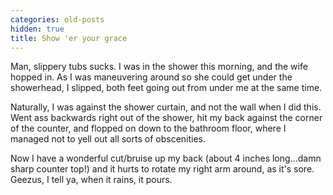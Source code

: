```yaml
---
categories: old-posts
hidden: true
title: Show 'er your grace
---
```


Man, slippery tubs sucks. I was in the shower this morning, and the wife hopped in. As I was maneuvering around so she could get under the showerhead, I slipped, both feet going out from under me at the same time.
<!--more-->
Naturally, I was against the shower curtain, and not the wall when I did this. Went ass backwards right out of the shower, hit my back against the corner of the counter, and flopped on down to the bathroom floor, where I managed not to yell out all sorts of obscenities.

Now I have a wonderful cut/bruise up my back (about 4 inches long...damn sharp counter top!) and it hurts to rotate my right arm around, as it's sore. Geezus, I tell ya, when it rains, it pours.
